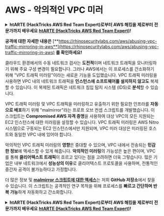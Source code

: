 # AWS - 악의적인 VPC 미러

<details>

<summary><strong>htARTE (HackTricks AWS Red Team Expert)로부터 AWS 해킹을 제로부터 전문가까지 배우세요</strong> <a href="https://training.hacktricks.xyz/courses/arte"><strong>htARTE (HackTricks AWS Red Team Expert)</strong></a><strong>!</strong></summary>

HackTricks를 지원하는 다른 방법:

* **회사가 HackTricks에 광고되길 원하거나** **HackTricks를 PDF로 다운로드하길 원하면** [**SUBSCRIPTION PLANS**](https://github.com/sponsors/carlospolop)를 확인하세요!
* [**공식 PEASS & HackTricks 스왜그**](https://peass.creator-spring.com)를 구매하세요
* [**The PEASS Family**](https://opensea.io/collection/the-peass-family)를 발견하세요, 저희의 독점 [**NFTs**](https://opensea.io/collection/the-peass-family) 컬렉션
* **💬 [**Discord 그룹**](https://discord.gg/hRep4RUj7f)에 가입하거나 [**텔레그램 그룹**](https://t.me/peass)에 가입하거나** **트위터** 🐦 [**@hacktricks_live**](https://twitter.com/hacktricks_live)**를 팔로우하세요.**
* **해킹 트릭을 공유하고 싶다면** [**HackTricks**](https://github.com/carlospolop/hacktricks) 및 [**HackTricks Cloud**](https://github.com/carlospolop/hacktricks-cloud) github 저장소로 PR을 제출하세요.

</details>

**공격에 대한 자세한 내용은** [**https://rhinosecuritylabs.com/aws/abusing-vpc-traffic-mirroring-in-aws**](https://rhinosecuritylabs.com/aws/abusing-vpc-traffic-mirroring-in-aws) **를 확인하세요!**

클라우드 환경에서의 수동 네트워크 검사는 **도전적**이며 네트워크 트래픽을 모니터링하기 위해 주요 구성 변경이 필요합니다. 그러나 AWS에서는 이 프로세스를 간소화하기 위해 "VPC 트래픽 미러링"이라는 새로운 기능을 도입했습니다. VPC 트래픽 미러링을 사용하면 VPC 내의 네트워크 트래픽을 **인스턴스에 소프트웨어를 설치하지 않고도** 복제할 수 있습니다. 이 복제된 트래픽은 네트워크 침입 탐지 시스템 (IDS)로 **분석**할 수 있습니다.

VPC 트래픽 미러링 및 VPC 트래픽을 미러링하고 유출하기 위한 필요한 인프라를 **자동으로 배포**하기 위해 "malmirror"라는 프로프 오브 컨셉 스크립트를 개발했습니다. 이 스크립트는 **Compromised AWS 자격 증명**을 사용하여 대상 VPC의 모든 지원되는 EC2 인스턴스에 대한 미러링을 설정할 수 있습니다. VPC 트래픽 미러링은 AWS Nitro 시스템으로 구동되는 EC2 인스턴스에서만 지원되며, VPC 미러 대상은 미러링된 호스트와 동일한 VPC 내에 있어야 합니다.

악의적인 VPC 트래픽 미러링의 **영향**은 중대할 수 있으며, VPC 내에서 전송되는 **민감한 정보**에 액세스할 수 있게 해줍니다. **악의적인 미러링**의 가능성은 높은 편이며, VPC를 통해 **클리어텍스트 트래픽**이 흐르고 있다는 점을 고려하면 더욱 그렇습니다. 많은 기업은 내부 네트워크에서 **성능상의 이유**로 클리어텍스트 프로토콜을 사용하며, 전통적인 중간자 공격이 불가능하다고 가정합니다.

더 많은 정보 및 [**malmirror 스크립트에 대한 액세스**](https://github.com/RhinoSecurityLabs/Cloud-Security-Research/tree/master/AWS/malmirror)는 저희 **GitHub 저장소**에서 찾을 수 있습니다. 이 스크립트는 공격적인 연구 목적을 위해 프로세스를 **빠르고 간단하며 반복 가능**하게 자동화하고 간소화합니다.

<details>

<summary><strong>htARTE (HackTricks AWS Red Team Expert)로부터 AWS 해킹을 제로부터 전문가까지 배우세요</strong> <a href="https://training.hacktricks.xyz/courses/arte"><strong>htARTE (HackTricks AWS Red Team Expert)</strong></a><strong>!</strong></summary>

HackTricks를 지원하는 다른 방법:

* **회사가 HackTricks에 광고되길 원하거나** **HackTricks를 PDF로 다운로드하길 원하면** [**SUBSCRIPTION PLANS**](https://github.com/sponsors/carlospolop)를 확인하세요!
* [**공식 PEASS & HackTricks 스왜그**](https://peass.creator-spring.com)를 구매하세요
* [**The PEASS Family**](https://opensea.io/collection/the-peass-family)를 발견하세요, 저희의 독점 [**NFTs**](https://opensea.io/collection/the-peass-family) 컬렉션
* **💬 [**Discord 그룹**](https://discord.gg/hRep4RUj7f)에 가입하거나 [**텔레그램 그룹**](https://t.me/peass)에 가입하거나** **트위터** 🐦 [**@hacktricks_live**](https://twitter.com/hacktricks_live)**를 팔로우하세요.**
* **해킹 트릭을 공유하고 싶다면** [**HackTricks**](https://github.com/carlospolop/hacktricks) 및 [**HackTricks Cloud**](https://github.com/carlospolop/hacktricks-cloud) github 저장소로 PR을 제출하세요.

</details>
